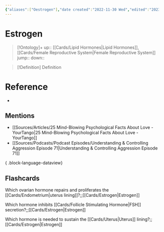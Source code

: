 ```yaml
---
{"aliases":["Oestrogen"],"date created":"2022-11-30 Wed","edited":"2023-04-06 Thu","tags":["Uni/HBIO1010","Uni/LFS112","flashcards/LFS112"],"dg-publish":true,"permalink":"/cards/estrogen/","dgPassFrontmatter":true}
---
```


# Estrogen

> [!Ontology]+
> up:: [[Cards/Lipid Hormones\|Lipid Hormones]], [[Cards/Female Reproductive System\|Female Reproductive System]]
> jump::
> down:: 

> [!Definition] Definition

# Reference

- 

## Mentions

- [[Sources/Articles/25 Mind-Blowing Psychological Facts About Love - YourTango\|25 Mind-Blowing Psychological Facts About Love - YourTango]]
- [[Sources/Podcasts/Podcast Episodes/Understanding & Controlling Aggression   Episode 71\|Understanding & Controlling Aggression   Episode 71]]

{ .block-language-dataview}

## Flashcards

Which ovarian hormone repairs and proliferates the [[Cards/Endometrium\|uterus lining]]?;;[[Cards/Estrogen\|Estrogen]]
<!--SR:!2023-10-22,1,170-->

Which hormone inhibits [[Cards/Follicle Stimulating Hormone\|FSH]] secretion?;;[[Cards/Estrogen\|Estrogen]]
<!--SR:!2024-05-07,1,130-->

Which hormone is needed to sustain the [[Cards/Uterus\|Uterus]] lining?;;[[Cards/Estrogen\|Estrogen]]
<!--SR:!2024-05-13,7,210-->
